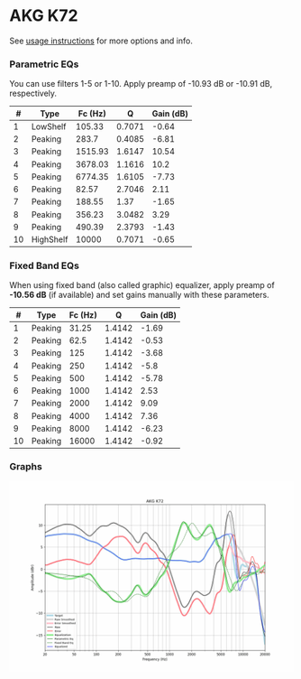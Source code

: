 # AKG K72
See [usage instructions](https://github.com/jaakkopasanen/AutoEq#usage) for more options and info.

### Parametric EQs
You can use filters 1-5 or 1-10. Apply preamp of -10.93 dB or -10.91 dB, respectively.

|   # | Type      |   Fc (Hz) |      Q |   Gain (dB) |
|-----|-----------|-----------|--------|-------------|
|   1 | LowShelf  |    105.33 | 0.7071 |       -0.64 |
|   2 | Peaking   |    283.7  | 0.4085 |       -6.81 |
|   3 | Peaking   |   1515.93 | 1.6147 |       10.54 |
|   4 | Peaking   |   3678.03 | 1.1616 |       10.2  |
|   5 | Peaking   |   6774.35 | 1.6105 |       -7.73 |
|   6 | Peaking   |     82.57 | 2.7046 |        2.11 |
|   7 | Peaking   |    188.55 | 1.37   |       -1.65 |
|   8 | Peaking   |    356.23 | 3.0482 |        3.29 |
|   9 | Peaking   |    490.39 | 2.3793 |       -1.43 |
|  10 | HighShelf |  10000    | 0.7071 |       -0.65 |

### Fixed Band EQs
When using fixed band (also called graphic) equalizer, apply preamp of **-10.56 dB** (if available) and set gains manually with these parameters.

|   # | Type    |   Fc (Hz) |      Q |   Gain (dB) |
|-----|---------|-----------|--------|-------------|
|   1 | Peaking |     31.25 | 1.4142 |       -1.69 |
|   2 | Peaking |     62.5  | 1.4142 |       -0.53 |
|   3 | Peaking |    125    | 1.4142 |       -3.68 |
|   4 | Peaking |    250    | 1.4142 |       -5.8  |
|   5 | Peaking |    500    | 1.4142 |       -5.78 |
|   6 | Peaking |   1000    | 1.4142 |        2.53 |
|   7 | Peaking |   2000    | 1.4142 |        9.09 |
|   8 | Peaking |   4000    | 1.4142 |        7.36 |
|   9 | Peaking |   8000    | 1.4142 |       -6.23 |
|  10 | Peaking |  16000    | 1.4142 |       -0.92 |

### Graphs
![](./AKG%20K72.png)
